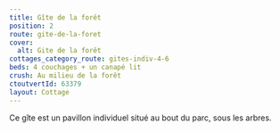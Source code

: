 ```yaml
---
title: Gîte de la forêt
position: 2
route: gite-de-la-foret
cover:
  alt: Gite de la forêt
cottages_category_route: gites-indiv-4-6
beds: 4 couchages + un canapé lit
crush: Au milieu de la forêt
ctoutvertId: 63379
layout: Cottage
---
```


Ce gîte est un pavillon individuel situé au bout du parc, sous les arbres.